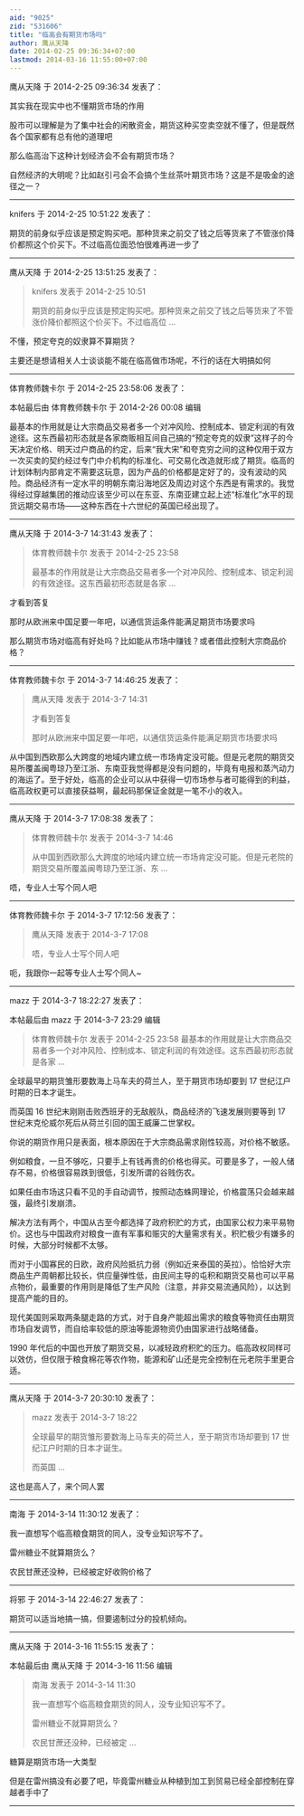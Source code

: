 ```yaml
---
aid: "9025"
zid: "531606"
title: "临高会有期货市场吗"
author: 鹰从天降
date: 2014-02-25 09:36:34+07:00
lastmod: 2014-03-16 11:55:00+07:00
---
```


鹰从天降 于 2014-2-25 09:36:34 发表了：

其实我在现实中也不懂期货市场的作用

股市可以理解是为了集中社会的闲散资金，期货这种买空卖空就不懂了，但是既然各个国家都有总有他的道理吧

那么临高治下这种计划经济会不会有期货市场？

自然经济的大明呢？比如赵引弓会不会搞个生丝茶叶期货市场？这是不是吸金的途径之一？

---

knifers 于 2014-2-25 10:51:22 发表了：

期货的前身似乎应该是预定购买吧。那种货来之前交了钱之后等货来了不管涨价降价都照这个价买下。不过临高位面恐怕很难再进一步了

---

鹰从天降 于 2014-2-25 13:51:25 发表了：

> knifers 发表于 2014-2-25 10:51
>
> 期货的前身似乎应该是预定购买吧。那种货来之前交了钱之后等货来了不管涨价降价都照这个价买下。不过临高位 ...

不懂，预定夸克的奴隶算不算期货？

主要还是想请相关人士谈谈能不能在临高做市场呢，不行的话在大明搞如何

---

体育教师魏卡尔 于 2014-2-25 23:58:06 发表了：

本帖最后由 体育教师魏卡尔 于 2014-2-26 00:08 编辑

最基本的作用就是让大宗商品交易者多一个对冲风险、控制成本、锁定利润的有效途径。这东西最初形态就是各家商贩相互间自己搞的“预定夸克的奴隶”这样子的今天决定价格、明天过户商品的约定，后来“我大宋”和夸克穷之间的这种仅用于双方一次买卖的契约经过专门中介机构的标准化、可交易化改造就形成了期货。临高的计划体制内部肯定不需要这玩意，因为产品的价格都是定好了的，没有波动的风险。商品经济有一定水平的明朝东南沿海地区及周边对这个东西是有需求的。我觉得经过穿越集团的推动应该至少可以在东亚、东南亚建立起上述“标准化”水平的现货远期交易市场——这种东西在十六世纪的英国已经出现了。

---

鹰从天降 于 2014-3-7 14:31:43 发表了：

> 体育教师魏卡尔 发表于 2014-2-25 23:58
>
> 最基本的作用就是让大宗商品交易者多一个对冲风险、控制成本、锁定利润的有效途径。这东西最初形态就是各家 ...

才看到答复

那时从欧洲来中国足要一年吧，以通信货运条件能满足期货市场要求吗

那么期货市场对临高有好处吗？比如能从市场中赚钱？或者借此控制大宗商品价格？

---

体育教师魏卡尔 于 2014-3-7 14:46:25 发表了：

> 鹰从天降 发表于 2014-3-7 14:31
>
> 才看到答复
>
> 那时从欧洲来中国足要一年吧，以通信货运条件能满足期货市场要求吗

从中国到西欧那么大跨度的地域内建立统一市场肯定没可能。但是元老院的期货交易所覆盖闽粤琼乃至江浙、东南亚我觉得都是没有问题的，毕竟有电报和蒸汽动力的海运了。至于好处，临高的企业可以从中获得一切市场参与者可能得到的利益，临高政权更可以直接获益啊，最起码那保证金就是一笔不小的收入。

---

鹰从天降 于 2014-3-7 17:08:38 发表了：

> 体育教师魏卡尔 发表于 2014-3-7 14:46
>
> 从中国到西欧那么大跨度的地域内建立统一市场肯定没可能。但是元老院的期货交易所覆盖闽粤琼乃至江浙、东 ...

唔，专业人士写个同人吧

---

体育教师魏卡尔 于 2014-3-7 17:12:56 发表了：

> 鹰从天降 发表于 2014-3-7 17:08
>
> 唔，专业人士写个同人吧

呃，我跟你一起等专业人士写个同人~

---

mazz 于 2014-3-7 18:22:27 发表了：

本帖最后由 mazz 于 2014-3-7 23:29 编辑

> 体育教师魏卡尔 发表于 2014-2-25 23:58 最基本的作用就是让大宗商品交易者多一个对冲风险、控制成本、锁定利润的有效途径。这东西最初形态就是各家 ...

全球最早的期货雏形要数海上马车夫的荷兰人，至于期货市场却要到 17 世纪江户时期的日本才诞生。

而英国 16 世纪末刚刚击败西班牙的无敌舰队，商品经济的飞速发展则要等到 17 世纪末克伦威尔死后从荷兰引回的国王威廉二世掌权。

你说的期货作用只是表面，根本原因在于大宗商品需求刚性较高，对价格不敏感。

例如粮食，一旦不够吃，只要手上有钱再贵的价格也得买。可要是多了，一般人储存不易，价格很容易跌到很低，引发所谓的谷贱伤农。

如果任由市场这只看不见的手自动调节，按照动态蛛网理论，价格震荡只会越来越强，最终引发崩溃。

解决方法有两个，中国从古至今都选择了政府积贮的方式，由国家公权力来平易物价。这也与中国政府对粮食一直有军事和赈灾的大量需求有关。积贮极少有嫌多的时候，大部分时候都不太够。

而对于小国寡民的日欧，政府风险抵抗力弱（例如近来泰国的英拉）。恰恰好大宗商品生产周朝都比较长，供应量弹性低，由民间主导的屯积和期货交易也可以平易点物价，最重要的作用则是降低了生产风险（注意，并非交易流通风险），以达到提高产能的目的。

现代美国则采取两条腿走路的方式，对于自身产能超出需求的粮食等物资任由期货市场自发调节，而自给率较低的原油等能源物资仍由国家进行战略储备。

1990 年代后的中国也开放了期货交易，以减轻政府积贮的压力。临高政权同样可以效仿，但仅限于粮食棉花等农作物，能源和矿山还是完全控制在元老院手里更合适。

---

鹰从天降 于 2014-3-7 20:30:10 发表了：

> mazz 发表于 2014-3-7 18:22
>
> 全球最早的期货雏形要数海上马车夫的荷兰人，至于期货市场却要到 17 世纪江户时期的日本才诞生。
>
> 而英国 ...

这也是高人了，来个同人罢

---

南海 于 2014-3-14 11:30:12 发表了：

我一直想写个临高粮食期货的同人，没专业知识写不了。

雷州糖业不就算期货么？

农民甘蔗还没种，已经被定好收购价格了

---

将邪 于 2014-3-14 22:46:27 发表了：

期货可以适当地搞一搞，但要遏制过分的投机倾向。

---

鹰从天降 于 2014-3-16 11:55:15 发表了：

本帖最后由 鹰从天降 于 2014-3-16 11:56 编辑

> 南海 发表于 2014-3-14 11:30
>
> 我一直想写个临高粮食期货的同人，没专业知识写不了。
>
> 雷州糖业不就算期货么？
>
> 农民甘蔗还没种，已经被定 ...

糖算是期货市场一大类型

但是在雷州搞没有必要了吧，毕竟雷州糖业从种植到加工到贸易已经全部控制在穿越者手中了

---
